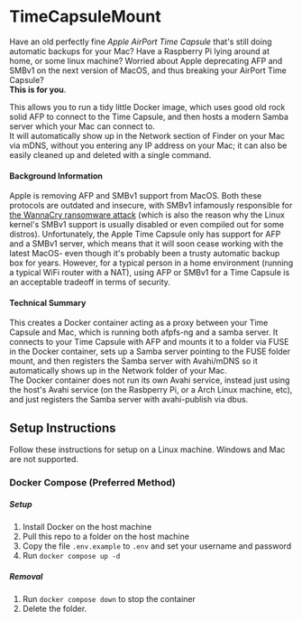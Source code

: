 # TimeCapsuleMount
Have an old perfectly fine *Apple AirPort Time Capsule* that's still doing automatic backups for your Mac? Have a Raspberry Pi lying around at home, or some linux machine? Worried about Apple deprecating AFP and SMBv1 on the next version of MacOS, and thus breaking your AirPort Time Capsule?  
**This is for you**.

This allows you to run a tidy little Docker image, which uses good old rock solid AFP to connect to the Time Capsule, and then hosts a modern Samba server which your Mac can connect to.  
It will automatically show up in the Network section of Finder on your Mac via mDNS, without you entering any IP address on your Mac; it can also be easily cleaned up and deleted with a single command.

#### Background Information
Apple is removing AFP and SMBv1 support from MacOS. Both these protocols are outdated and insecure, with SMBv1 infamously responsible for [the WannaCry ransomware attack](https://en.wikipedia.org/wiki/WannaCry_ransomware_attack) (which is also the reason why the Linux kernel's SMBv1 support is usually disabled or even compiled out for some distros). Unfortunately, the Apple Time Capsule only has support for AFP and a SMBv1 server, which means that it will soon cease working with the latest MacOS- even though it's probably been a trusty automatic backup box for years. However, for a typical person in a home environment (running a typical WiFi router with a NAT), using AFP or SMBv1 for a Time Capsule is an acceptable tradeoff in terms of security.

#### Technical Summary 
This creates a Docker container acting as a proxy between your Time Capsule and Mac, which is running both afpfs-ng and a samba server. It connects to your Time Capsule with AFP and mounts it to a folder via FUSE in the Docker container, sets up a Samba server pointing to the FUSE folder mount, and then registers the Samba server with Avahi/mDNS so it automatically shows up in the Network folder of your Mac.  
The Docker container does not run its own Avahi service, instead just using the host's Avahi service (on the Rasbperry Pi, or a Arch Linux machine, etc), and just registers the Samba server with avahi-publish via dbus. 

## Setup Instructions
Follow these instructions for setup on a Linux machine. Windows and Mac are not supported.

### Docker Compose (Preferred Method)
##### Setup
1. Install Docker on the host machine
2. Pull this repo to a folder on the host machine
3. Copy the file `.env.example` to `.env` and set your username and password
4. Run `docker compose up -d`
   
##### Removal
1. Run `docker compose down` to stop the container
2. Delete the folder.

